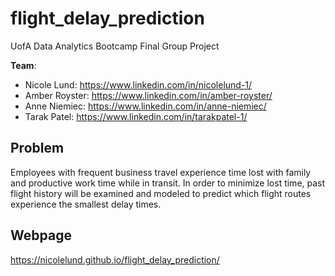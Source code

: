 # flight_delay_prediction
UofA Data Analytics Bootcamp Final Group Project

**Team**:  
* Nicole Lund: <a href="https://www.linkedin.com/in/nicolelund-1/" target="_blank">https://www.linkedin.com/in/nicolelund-1/</a>
* Amber Royster: <a href="https://www.linkedin.com/in/amber-royster/" target="_blank">https://www.linkedin.com/in/amber-royster/</a>
* Anne Niemiec: <a href="https://www.linkedin.com/in/anne-niemiec/" target="_blank">https://www.linkedin.com/in/anne-niemiec/</a>
* Tarak Patel: <a href="https://www.linkedin.com/in/tarakpatel-1/" target="_blank">https://www.linkedin.com/in/tarakpatel-1/</a>

## Problem
Employees with frequent business travel experience time lost with family and productive work time while in transit. In order to minimize lost time, past flight history will be examined and modeled to predict which flight routes experience the smallest delay times.

## Webpage
https://nicolelund.github.io/flight_delay_prediction/